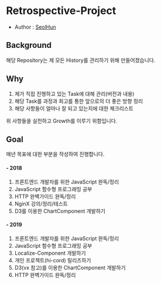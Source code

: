 # Retrospective-Project
- Author : [SeolHun](https://github.com/Seolhun/)

## Background
해당 Repository는 제 모든 History를 관리하기 위해 만들어졌습니다.

## Why
1. 제가 직접 진행하고 있는 Task에 대해 관리(버전과 내용)
2. 해당 Task를 과정과 회고를 통한 앞으로의 더 좋은 방향 정리
3. 해당 사항들이 얼마나 잘 되고 있는지에 대한 체크리스트

위 사항들을 실천하고 Growth를 이루기 위함입니다.

## Goal
매년 목표에 대한 부분을 작성하여 진행합니다.

#### - 2018
1. 프론트엔드 개발자를 위한 JavaScript 완독/정리
2. JavaScript 함수형 프로그래밍 공부
3. HTTP 완벽가이드 완독/정리
4. NginX 강의/정리/테스트
5. D3를 이용한 ChartComponent 개발하기

#### - 2019
1. 프론트엔드 개발자를 위한 JavaScript 완독/정리
2. JavaScript 함수형 프로그래밍 공부
3. Localize-Component 개발하기
4. 개인 프로젝트(hi-cord) 릴리즈하기
5. D3(vx 참고)를 이용한 ChartComponent 개발하기
6. HTTP 완벽가이드 완독/정리
